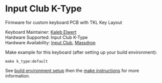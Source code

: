 # Input Club K-Type

Firmware for custom keyboard PCB with TKL Key Layout

Keyboard Maintainer: [Kaleb Elwert](https://github.com/belak)  
Hardware Supported: Input Club K-Type   
Hardware Availability: [Input Club](https://input.club/k-type/), [Massdrop](https://www.massdrop.com/buy/massdrop-x-input-club-k-type-mechanical-keyboard?utm_source=linkshare&referer=WJJG5M)

Make example for this keyboard (after setting up your build environment):

    make k_type:default

See [build environment setup](https://docs.qmk.fm/build_environment_setup.html) then the [make instructions](https://docs.qmk.fm/make_instructions.html) for more information.
